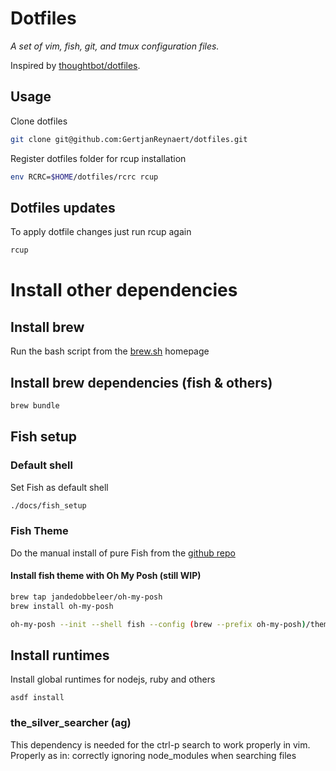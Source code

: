 # Dotfiles

_A set of vim, fish, git, and tmux configuration files._

Inspired by [thoughtbot/dotfiles](https://github.com/thoughtbot/dotfiles).

## Usage

Clone dotfiles

```sh
git clone git@github.com:GertjanReynaert/dotfiles.git
```

Register dotfiles folder for rcup installation

```sh
env RCRC=$HOME/dotfiles/rcrc rcup
```

## Dotfiles updates

To apply dotfile changes just run rcup again

```sh
rcup
```

# Install other dependencies

## Install brew

Run the bash script from the [brew.sh](https://brew.sh/) homepage

## Install brew dependencies (fish & others)

```sh
brew bundle
```

## Fish setup

### Default shell

Set Fish as default shell

```sh
./docs/fish_setup
```

### Fish Theme

Do the manual install of pure Fish from the [github repo](https://github.com/pure-fish/pure#manually)

#### Install fish theme with Oh My Posh (still WIP)

```sh
brew tap jandedobbeleer/oh-my-posh
brew install oh-my-posh

oh-my-posh --init --shell fish --config (brew --prefix oh-my-posh)/themes/pure.omp.json | source
```

## Install runtimes

Install global runtimes for nodejs, ruby and others

```
asdf install
```

### the_silver_searcher (ag)

This dependency is needed for the ctrl-p search to work properly in vim.
Properly as in: correctly ignoring node_modules when searching files
